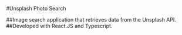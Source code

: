 #Unsplash Photo Search

##Image search application that retrieves data from the Unsplash API.
##Developed with React.JS and Typescript.